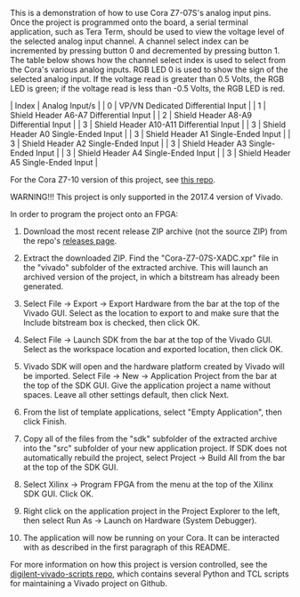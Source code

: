 This is a demonstration of how to use Cora Z7-07S's analog input pins. Once the project is programmed onto the board, a serial terminal application, such as Tera Term, should be used to view the voltage level of the selected analog input channel. A channel select index can be incremented by pressing button 0 and decremented by pressing button 1. The table below shows how the channel select index is used to select from the Cora's various analog inputs. RGB LED 0 is used to show the sign of the selected analog input. If the voltage read is greater than 0.5 Volts, the RGB LED is green; if the voltage read is less than -0.5 Volts, the RGB LED is red.

| Index | Analog Input/s |
| 0 | VP/VN Dedicated Differential Input |
| 1 | Shield Header A6-A7 Differential Input |
| 2 | Shield Header A8-A9 Differential Input |
| 3 | Shield Header A10-A11 Differential Input |
| 3 | Shield Header A0 Single-Ended Input |
| 3 | Shield Header A1 Single-Ended Input |
| 3 | Shield Header A2 Single-Ended Input |
| 3 | Shield Header A3 Single-Ended Input |
| 3 | Shield Header A4 Single-Ended Input |
| 3 | Shield Header A5 Single-Ended Input |

For the Cora Z7-10 version of this project, see [this repo](https://github.com/Digilent/Cora-Z7-10-XADC).

WARNING!!! This project is only supported in the 2017.4 version of Vivado.

In order to program the project onto an FPGA:

1. 	Download the most recent release ZIP archive (not the source ZIP) from the repo's [releases page](https://github.com/Digilent/Cora-Z7-07S-XADC/releases).

2. 	Extract the downloaded ZIP. Find the "Cora-Z7-07S-XADC.xpr" file in the "vivado" subfolder of the extracted archive. This will launch an archived version of the project, in which a bitstream has already been generated.

3.  Select File -> Export -> Export Hardware from the bar at the top of the Vivado GUI. Select <Local to Project> as the location to export to and make sure that the Include bitstream box is checked, then click OK.

4.  Select File -> Launch SDK from the bar at the top of the Vivado GUI. Select <Local to Project> as the workspace location and exported location, then click OK.

5.  Vivado SDK will open and the hardware platform created by Vivado will be imported. Select File -> New -> Application Project from the bar at the top of the SDK GUI. Give the application project a name without spaces. Leave all other settings default, then click Next.

6.  From the list of template applications, select "Empty Application", then click Finish.

7.  Copy all of the files from the "sdk" subfolder of the extracted archive into the "src" subfolder of your new application project. If SDK does not automatically rebuild the project, select Project -> Build All from the bar at the top of the SDK GUI.

8. 	Select Xilinx -> Program FPGA from the menu at the top of the Xilinx SDK GUI. Click OK.

9.  Right click on the application project in the Project Explorer to the left, then select Run As -> Launch on Hardware (System Debugger).

10.  The application will now be running on your Cora. It can be interacted with as described in the first paragraph of this README.

For more information on how this project is version controlled, see the [digilent-vivado-scripts repo](https://github.com/artvvb/digilent-vivado-scripts), which contains several Python and TCL scripts for maintaining a Vivado project on Github.
